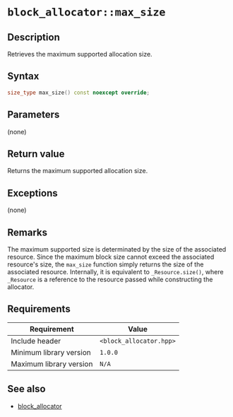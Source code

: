 # `block_allocator::max_size`

## Description

Retrieves the maximum supported allocation size.

## Syntax

```cpp
size_type max_size() const noexcept override;
```

## Parameters

(none)

## Return value

Returns the maximum supported allocation size.

## Exceptions

(none)

## Remarks

The maximum supported size is determinated by the size of the associated resource. Since the maximum block size cannot exceed the 
associated resource's size, the `max_size` function simply returns the size of the associated resource. Internally, it is equivalent to 
`_Resource.size()`, where `_Resource` is a reference to the resource passed while constructing the allocator.

## Requirements

| Requirement             | Value                   |
|-------------------------|-------------------------|
| Include header          | `<block_allocator.hpp>` |
| Minimum library version | `1.0.0`                 |
| Maximum library version | `N/A`                   |

## See also

- [block_allocator](block_allocator.md)